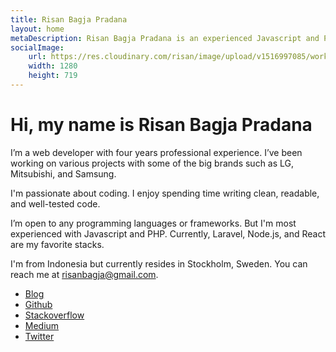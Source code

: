 ```yaml
---
title: Risan Bagja Pradana
layout: home
metaDescription: Risan Bagja Pradana is an experienced Javascript and PHP developer
socialImage:
    url: https://res.cloudinary.com/risan/image/upload/v1516997085/work-under-sakura_acfg1j.jpg
    width: 1280
    height: 719
---
```

# Hi, my name is Risan Bagja Pradana

I’m a web developer with four years professional experience. I’ve been working
on various projects with some of the big brands such as LG, Mitsubishi, and
Samsung.

I'm passionate about coding. I enjoy spending time writing clean, readable, and
well-tested code.

I’m open to any programming languages or frameworks. But I'm most experienced
with Javascript and PHP. Currently, Laravel, Node.js, and React are my favorite
stacks.

I'm from Indonesia but currently resides in Stockholm, Sweden. You can reach me
at [risanbagja@gmail.com](mailto:risanbagja@gmail.com).

* [Blog](blog)
* [Github](https://github.com/risan)
* [Stackoverflow](https://stackoverflow.com/users/5138222)
* [Medium](https://medium.com/risan)
* [Twitter](https://twitter.com/risanbagja)
